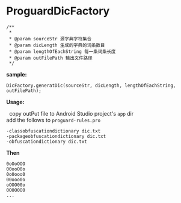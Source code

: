# ProguardDicFactory


	/**
	 * 
	 * @param sourceStr 源字典字符集合
	 * @param dicLength 生成的字典的词条数目
	 * @param lengthOfEachString 每一条词条长度
	 * @param outFilePath 输出文件路径
	 */
   
   **sample:**
   
   ```
   DicFactory.generatDic(sourceStr, dicLength, lengthOfEachString, outFilePath);
   ```
   
   **Usage:**
   
   copy outPut file to Android Studio project's `app` dir  
   add the follows to `proguard-rules.pro`
   
   ```
   -classobfuscationdictionary dic.txt
   -packageobfuscationdictionary dic.txt
   -obfuscationdictionary dic.txt
   ```
   
   **Then**
   ```
   0oOoOOO
   00ooO0o
   0o0ooo0
   00ooo0o
   oOOO00o
   0O0O0O0
   ...
   ```
